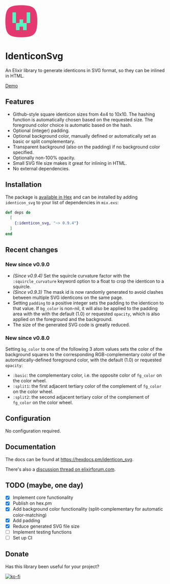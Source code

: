 <img src="./assets/logo.png" width="100" height="100">

# IdenticonSvg

An Elixir library to generate identicons in SVG format, so they can be inlined in HTML.

[Demo](https://obidenticon.overbring.com/)

## Features

- Github-style square identicon sizes from 4x4 to 10x10. The hashing function is automatically chosen based on the requested size. The foreground color choice is automatic based on the hash.
- Optional (integer) padding.
- Optional background color, manually defined or automatically set as basic or split complementary.
- Transparent background (also on the padding) if no background color specified.
- Optionally non-100% opacity.
- Small SVG file size makes it great for inlining in HTML.
- No external dependencies.

## Installation

The package is [available in Hex](https://hex.pm/packages/identicon_svg) and can be installed by adding `identicon_svg` to your list of dependencies in `mix.exs`:

```elixir
def deps do
  [
    {:identicon_svg, "~> 0.9.4"}
  ]
end
```

## Recent changes

### New since v0.9.0

- _(Since v0.9.4)_ Set the squircle curvature factor with the `:squircle_curvature` keyword option to a float to crop the identicon to a squircle.
- _(Since v0.9.3)_ The mask id is now randomly generated to avoid clashes between multiple SVG identicons on the same page.
- Setting `padding` to a positive integer sets the padding to the identicon to that value. If `bg_color` is non-nil, it will also be applied to the padding area with the with the default (1.0) or requested `opacity`, which is also applied on the foreground and the background.
- The size of the generated SVG code is greatly reduced.

### New since v0.8.0

Setting `bg_color` to one of the following 3 atom values sets the color of the background squares to the corresponding RGB-complementary color of the automatically-defined foreground color, with the default (1.0) or requested `opacity`:

- `:basic`: the complementary color, i.e. the opposite color of `fg_color` on the color wheel.
- `:split1`: the first adjacent tertiary color of the complement of `fg_color` on the color wheel.
- `:split2`: the second adjacent tertiary color of the complement of `fg_color` on the color wheel.

## Configuration

No configuration required.

## Documentation

The docs can be found at <https://hexdocs.pm/identicon_svg>.

There's also a [discussion thread on elixirforum.com](https://elixirforum.com/t/identiconsvg-generates-identicons-in-svg-format-so-they-can-be-inlined-in-html/54557/1).

## TODO (maybe, one day)

- [x] Implement core functionality
- [x] Publish on hex.pm
- [x] Add background color functionality (split-complementary for automatic color-matching)
- [x] Add padding
- [x] Reduce generated SVG file size
- [ ] Implement testing functions
- [ ] Set up CI

## Donate

Has this library been useful for your project? 

[![ko-fi](https://ko-fi.com/img/githubbutton_sm.svg)](https://ko-fi.com/V7V119L07A)
